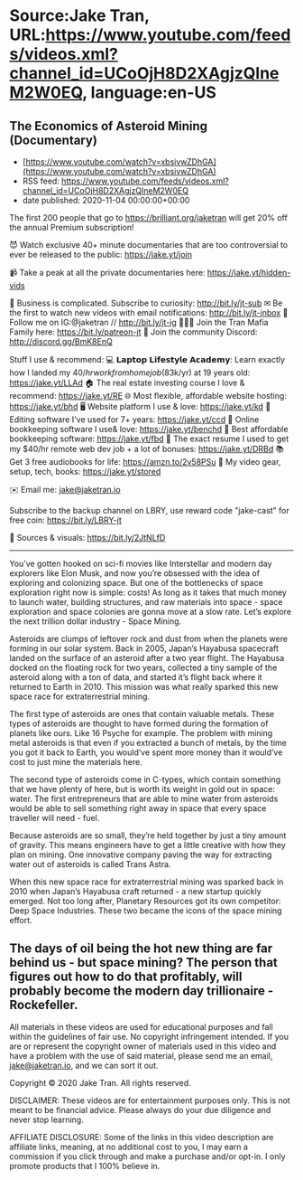 # Source:Jake Tran, URL:https://www.youtube.com/feeds/videos.xml?channel_id=UCoOjH8D2XAgjzQlneM2W0EQ, language:en-US

## The Economics of Asteroid Mining (Documentary)
 - [https://www.youtube.com/watch?v=xbsivwZDhGA](https://www.youtube.com/watch?v=xbsivwZDhGA)
 - RSS feed: https://www.youtube.com/feeds/videos.xml?channel_id=UCoOjH8D2XAgjzQlneM2W0EQ
 - date published: 2020-11-04 00:00:00+00:00

The first 200 people that go to https://brilliant.org/jaketran will get 20% off the annual Premium subscription!

😈 Watch exclusive 40+ minute documentaries that are too controversial to ever be released to the public: https://jake.yt/join 

📹 Take a peak at all the private documentaries here: https://jake.yt/hidden-vids

🎥 Business is complicated. Subscribe to curiosity: http://bit.ly/jt-sub
✉ Be the first to watch new videos with email notifications: http://bit.ly/jt-inbox
📸 Follow me on IG:@jaketran // http://bit.ly/jt-ig
👨👦👦 Join the Tran Mafia Family here: https://bit.ly/patreon-jt
💬 Join the community Discord: http://discord.gg/BmK8EnQ

Stuff I use & recommend:
💻 𝗟𝗮𝗽𝘁𝗼𝗽 𝗟𝗶𝗳𝗲𝘀𝘁𝘆𝗹𝗲 𝗔𝗰𝗮𝗱𝗲𝗺𝘆: Learn exactly how I landed my $40/hr work from home job ($83k/yr) at 19 years old: https://jake.yt/LLAd
🏠 The real estate investing course I love & recommend: https://jake.yt/RE
🌐 Most flexible, affordable website hosting: https://jake.yt/bhd
🖥️ Website platform I use & love: https://jake.yt/kd
💽 Editing software I've used for 7+ years: https://jake.yt/ccd
📒 Online bookkeeping software I use& love: https://jake.yt/benchd 
🧾 Best affordable bookkeeping software: https://jake.yt/fbd
📜 The exact resume I used to get my $40/hr remote web dev job + a lot of bonuses: https://jake.yt/DRBd
📚 Get 3 free audiobooks for life: https://amzn.to/2v58PSu
🎥 My video gear, setup, tech, books: https://jake.yt/stored

✉️ Email me: jake@jaketran.io

Subscribe to the backup channel on LBRY, use reward code "jake-cast" for free coin: https://bit.ly/LBRY-jt

📰 Sources & visuals: https://bit.ly/2JtNLfD

-----------------------
You’ve gotten hooked on sci-fi movies like Interstellar and modern day explorers like Elon Musk, and now you’re obsessed with the idea of exploring and colonizing space. But one of the bottlenecks of space exploration right now is simple: costs! As long as it takes that much money to launch water, building structures, and raw materials into space - space exploration and space colonies are gonna move at a slow rate. Let’s explore the next trillion dollar industry - Space Mining.

Asteroids are clumps of leftover rock and dust from when the planets were forming in our solar system. Back in 2005, Japan’s Hayabusa spacecraft landed on the surface of an asteroid after a two year flight. The Hayabusa docked on the floating rock for two years, collected a tiny sample of the asteroid along with a ton of data, and started it’s flight back where it returned to Earth in 2010. This mission was what really sparked this new space race for extraterrestrial mining.

The first type of asteroids are ones that contain valuable metals. These types of asteroids are thought to have formed during the formation of planets like ours. Like 16 Psyche for example. The problem with mining metal asteroids is that even if you extracted a bunch of metals, by the time you got it back to Earth, you would’ve spent more money than it would’ve cost to just mine the materials here.

The second type of asteroids come in C-types, which contain something that we have plenty of here, but is worth its weight in gold out in space: water. The first entrepreneurs that are able to mine water from asteroids would be able to sell something right away in space that every space traveller will need - fuel.

Because asteroids are so small, they’re held together by just a tiny amount of gravity. This means engineers have to get a little creative with how they plan on mining. One innovative company paving the way for extracting water out of asteroids is called Trans Astra.

When this new space race for extraterrestrial mining was sparked back in 2010 when Japan’s Hayabusa craft returned - a new startup quickly emerged. Not too long after, Planetary Resources got its own competitor: Deep Space Industries. These two became the icons of the space mining effort.

The days of oil being the hot new thing are far behind us - but space mining? The person that figures out how to do that profitably, will probably become the modern day trillionaire - Rockefeller.
-----------------------

All materials in these videos are used for educational purposes and fall within the guidelines of fair use. No copyright infringement intended. If you are or represent the copyright owner of materials used in this video and have a problem with the use of said material, please send me an email, jake@jaketran.io, and we can sort it out.

Copyright © 2020 Jake Tran. All rights reserved.

DISCLAIMER: These videos are for entertainment purposes only. This is not meant to be financial advice. Please always do your due diligence and never stop learning.

AFFILIATE DISCLOSURE: Some of the links in this video description are affiliate links, meaning, at no additional cost to you, I may earn a commission if you click through and make a purchase and/or opt-in. I only promote products that I 100% believe in.

